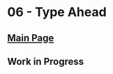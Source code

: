 # 06 - Type Ahead

## <a href='https://github.com/Mugilan-Codes/javascript-30'>Main Page</a>

## Work in Progress
